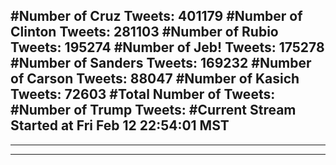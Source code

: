 #Number of Cruz Tweets: 401179
#Number of Clinton Tweets: 281103
#Number of Rubio Tweets: 195274
#Number of Jeb! Tweets: 175278
#Number of Sanders Tweets: 169232
#Number of Carson Tweets: 88047
#Number of Kasich Tweets: 72603
#Total Number of Tweets:  
#Number of Trump Tweets: 
#Current Stream Started at Fri Feb 12 22:54:01 MST
---
---
---
